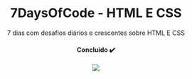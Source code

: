 <h1 align="center">7DaysOfCode - HTML E CSS </h1>
<p align="center">7 dias com desafios diários e crescentes sobre HTML E CSS</p>

<h4 align="center"> Concluido ✔️ </h4>

<div align="center">
  <img src="https://user-images.githubusercontent.com/62727519/162628348-476dbcc0-0575-4bbf-bdbe-10ac1a9e8fa6.gif"/>
</div>
